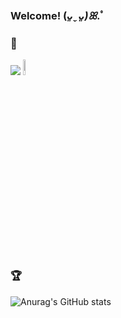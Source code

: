 ### Welcome! (*ᴗ͈ˬᴗ͈)ꕤ*.ﾟ

### 📎
<a href="https://velog.io/@minji1289"><img src="https://img.shields.io/badge/Tech%20Blog-11B48A?style=flat-square&logo=Vimeo&logoColor=white&link=https://velog.io/@minji1289"/></a>
<a href="https://www.linkedin.com/in/minji-kim-5b2817321"><img src="https://img.shields.io/badge/LinkedIn-0077B5?style=for-the-badge&logo=linkedin&logoColor=white&link=https://www.linkedin.com/in/minji-kim-5b2817321" width=8% height=8%/></a>


### 🏆
![Anurag's GitHub stats](https://github-readme-stats.vercel.app/api?username=minji1289&show_icons=true&theme=vue)

<!--
**minji1289/minji1289** is a ✨ _special_ ✨ repository because its `README.md` (this file) appears on your GitHub profile.

Here are some ideas to get you started:

- 🔭 I’m currently working on ...
- 🌱 I’m currently learning ...
- 👯 I’m looking to collaborate on ...
- 🤔 I’m looking for help with ...
- 💬 Ask me about ...
- 📫 How to reach me: ...
- 😄 Pronouns: ...
- ⚡ Fun fact: ...
-->
